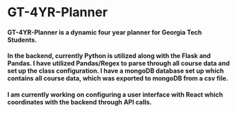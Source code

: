 # GT-4YR-Planner

#### GT-4YR-Planner is a dynamic four year planner for Georgia Tech Students.

#### In the backend, currently Python is utilized along with the Flask and Pandas. I have utilized Pandas/Regex to parse through all course data and set up the class configuration. I have a mongoDB database set up which contains all course data, which was exported to mongoDB from a csv file. 

#### I am currently working on configuring a user interface with React which coordinates with the backend through API calls.

